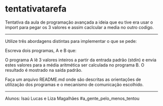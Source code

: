 # tentativatarefa

Tentativa da aula de programação avançada a ideia que eu tive era usar o import para pegar os 3 valores e assim caclcular a media no outro codigo. 

____________________________________

Utilize três abordagens distintas para implementar o que se pede:

Escreva dois programas, A e B que:

O programa A lê 3 valores inteiros a partir da entrada padrão (stdin) e envia estes valores para a média aritmética ser calculada no programa B. O resultado é mostrado na saída padrão.

Faça um arquivo README.md onde são descritas as orientações de utilização dos programas e o mecanismo de comunicação escolhido.
___________________________________

Alunos: Isaú Lucas e Liza Magalhães
#a_gente_pelo_menos_tentou
